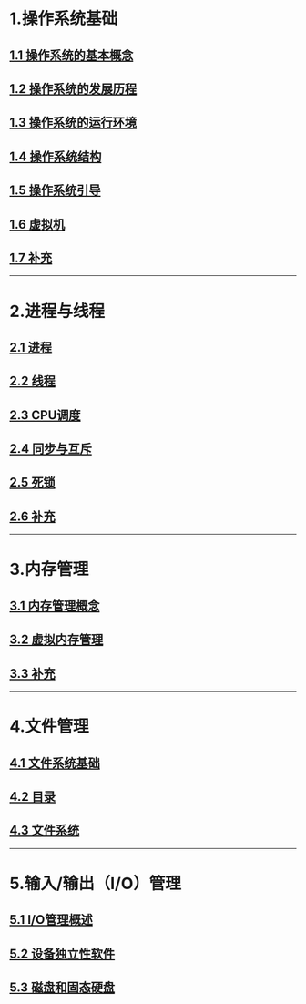 # 1.操作系统基础

## [1.1 操作系统的基本概念](01操作系统基础/01操作系统的基本概念.md)

## [1.2 操作系统的发展历程](01操作系统基础/02操作系统的发展历程.md)

## [1.3 操作系统的运行环境](01操作系统基础/03操作系统的运行环境.md)

## [1.4 操作系统结构](01操作系统基础/04操作系统结构.md)

## [1.5 操作系统引导](01操作系统基础/05操作系统引导.md)

## [1.6 虚拟机](01操作系统基础/06虚拟机.md)

## [1.7 补充](01操作系统基础/07补充.md)

---

# 2.进程与线程

## [2.1 进程](02进程与线程/01进程.md)

## [2.2 线程](02进程与线程/02线程.md)

## [2.3 CPU调度](02进程与线程/03CPU调度.md)

## [2.4 同步与互斥](02进程与线程/04同步与互斥.md)

## [2.5 死锁](02进程与线程/05死锁.md)

## [2.6 补充](02进程与线程/06补充.md)

---

# 3.内存管理

## [3.1 内存管理概念](03内存管理/01内存管理概念.md)

## [3.2 虚拟内存管理](03内存管理/02虚拟内存管理.md)

## [3.3 补充](03内存管理/03补充.md)

---

# 4.文件管理

## [4.1 文件系统基础](04文件管理/01文件系统基础.md)

## [4.2 目录](04文件管理/02目录.md)

## [4.3 文件系统](04文件管理/03文件系统.md)

---

# 5.输入/输出（I/O）管理

## [5.1 I/O管理概述](05输入-输出管理/01I-O管理概述.md)

## [5.2 设备独立性软件](05输入-输出管理/02设备独立性软件.md)

## [5.3 磁盘和固态硬盘](05输入-输出管理/03磁盘和固态硬盘.md)